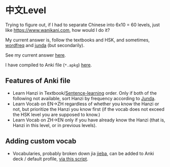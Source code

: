 # 中文Level

Trying to figure out, if I had to separate Chinese into 6x10 = 60 levels, just like https://www.wanikani.com, how would I do it?

My current answer is, follow the textbooks and HSK, and sometimes, [wordfreq](https://github.com/LuminosoInsight/wordfreq) and [junda](http://lingua.mtsu.edu/chinese-computing/statistics/char/list.php?Which=TO) (but secondarily).

See my current answer [here](/current).

I have compiled to Anki file (`*.apkg`) [here](/zhlevel.apkg).

## Features of Anki file

- Learn Hanzi in Textbook/[Sentence-learning](https://ankiweb.net/shared/info/867291675) order. Only if both of the following not available, sort Hanzi by frequency according to [Junda](http://lingua.mtsu.edu/chinese-computing/statistics/char/list.php?Which=TO).
- Learn Vocab on EN->ZH regardless of whether you know the Hanzi or not, but prioritize the Hanzi you know first (if the vocab does not exceed the HSK level you are supposed to know.)
- Learn Vocab on ZH->EN only if you have already know the Hanzi (that is, Hanzi in this level, or in previous levels).

## Adding custom vocab

- Vocabularies, probably broken down jia [jieba](https://github.com/fxsjy/jieba), can be added to Anki deck / default profile, [via this script](/zhlevel/anki.py).
